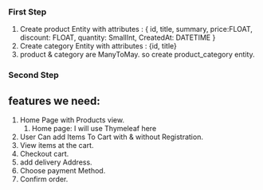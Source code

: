 ### First Step
1. Create product Entity with attributes :
   { id, title, summary, price:FLOAT, discount: FLOAT, quantity: SmallInt, CreatedAt: DATETIME }
2. Create category Entity with attributes : {id, title}
3. product & category are ManyToMay. so create product_category entity.
### Second Step

## features we need:
1. Home Page with Products view. 
   1. Home page: I will use Thymeleaf here
2. User Can add Items To Cart with & without Registration. 
3. View items at the cart.
4. Checkout cart.
5. add delivery Address.
6. Choose payment Method.
7. Confirm order.
